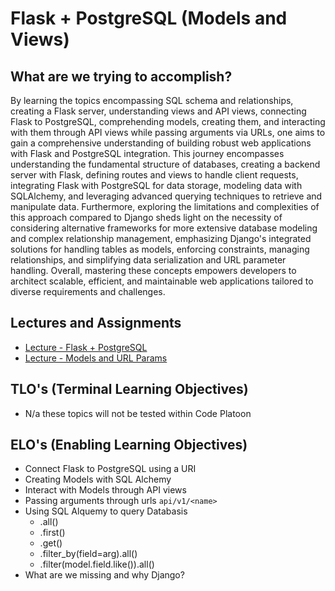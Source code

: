 # Flask + PostgreSQL (Models and Views)

## What are we trying to accomplish?

By learning the topics encompassing SQL schema and relationships, creating a Flask server, understanding views and API views, connecting Flask to PostgreSQL, comprehending models, creating them, and interacting with them through API views while passing arguments via URLs, one aims to gain a comprehensive understanding of building robust web applications with Flask and PostgreSQL integration. This journey encompasses understanding the fundamental structure of databases, creating a backend server with Flask, defining routes and views to handle client requests, integrating Flask with PostgreSQL for data storage, modeling data with SQLAlchemy, and leveraging advanced querying techniques to retrieve and manipulate data. Furthermore, exploring the limitations and complexities of this approach compared to Django sheds light on the necessity of considering alternative frameworks for more extensive database modeling and complex relationship management, emphasizing Django's integrated solutions for handling tables as models, enforcing constraints, managing relationships, and simplifying data serialization and URL parameter handling. Overall, mastering these concepts empowers developers to architect scalable, efficient, and maintainable web applications tailored to diverse requirements and challenges.

## Lectures and Assignments

- [Lecture - Flask + PostgreSQL](./1-flask-postgresql.md)
- [Lecture - Models and URL Params](./2-models-urlparams.md)

## TLO's (Terminal Learning Objectives)

- N/a these topics will not be tested within Code Platoon

## ELO's (Enabling Learning Objectives)

- Connect Flask to PostgreSQL using a URI
- Creating Models with SQL Alchemy
- Interact with Models through API views
- Passing arguments through urls `api/v1/<name>`
- Using SQL Alquemy to query Databasis
  - .all()
  - .first()
  - .get()
  - .filter_by(field=arg).all()
  - .filter(model.field.like()).all()
- What are we missing and why Django?
